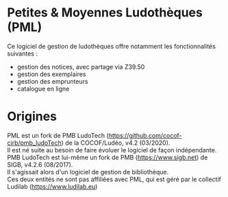 # Petites & Moyennes Ludothèques (PML)
Ce logiciel de gestion de ludothèques offre notamment les fonctionnalités suivantes :
- gestion des notices, avec partage via Z39.50
- gestion des exemplaires
- gestion des emprunteurs
- catalogue en ligne

# Origines
PML est un fork de PMB LudoTech (https://github.com/cocof-cirb/pmb_ludoTech) de la COCOF/Ludéo, v4.2 (03/2020).
<br/>Il est né suite au besoin de faire évoluer le logiciel de façon indépendante.
<br/>PMB LudoTech est lui-même un fork de PMB (https://www.sigb.net) de SIGB, v4.2.6 (08/2017).
<br/>Il s'agissait alors d'un logiciel de gestion de bibliothèque.
<br/>Ces deux entités ne sont pas affiliées avec PML, qui est géré par le collectif Ludilab (https://www.ludilab.eu)
